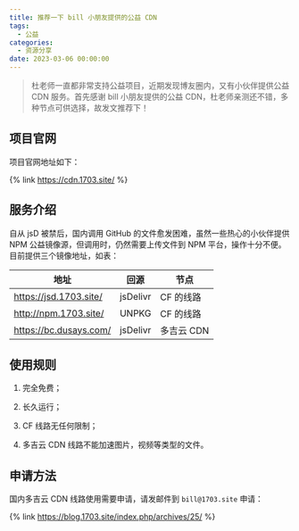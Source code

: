 ```yaml
---
title: 推荐一下 bill 小朋友提供的公益 CDN
tags:
  - 公益
categories:
  - 资源分享
date: 2023-03-06 00:00:00
---
```


> 杜老师一直都非常支持公益项目，近期发现博友圈内，又有小伙伴提供公益 CDN 服务。首先感谢 bill 小朋友提供的公益 CDN，杜老师亲测还不错，多种节点可供选择，故发文推荐下！

<!-- more -->

## 项目官网

项目官网地址如下：

{% link https://cdn.1703.site/ %}

## 服务介绍

自从 jsD 被禁后，国内调用 GitHub 的文件愈发困难，虽然一些热心的小伙伴提供 NPM 公益镜像源，但调用时，仍然需要上传文件到 NPM 平台，操作十分不便。目前提供三个镜像地址，如表：

| 地址 | 回源 | 节点 |
| - | - | - |
| https://jsd.1703.site/ | jsDelivr | CF 的线路 |
| http://npm.1703.site/ | UNPKG | CF 的线路 |
| https://bc.dusays.com/ | jsDelivr | 多吉云 CDN |

## 使用规则

1. 完全免费； 

2. 长久运行；

3. CF 线路无任何限制；
 
4. 多吉云 CDN 线路不能加速图片，视频等类型的文件。

## 申请方法

国内多吉云 CDN 线路使用需要申请，请发邮件到 `bill@1703.site` 申请：

{% link https://blog.1703.site/index.php/archives/25/ %}